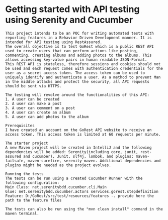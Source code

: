 # Getting started with API testing using Serenity and Cucumber

    This project intends to be an POC for writing automated tests with reporting features in a Behavior Driven Development manner. It is intended for API testing using RestAssured.
	The overall objective is to test GoRest which is a public REST API used to create users that can perform actions like posting, commenting, creating albums and adding photos to the albums. This allows accessing key-value pairs in human readable JSON-Format.
	This REST API is stateless, therefore sessions and cookies should not be used and each request comes with authentication credentials for the user as a secret access token. The access token can be used to uniquely identify and authenticate a user. As a method to prevent Man in the middle attacks and protect the security, all API requests should be sent via HTTPS.

	The testing will revolve around the functionalities of this API:
    1. A user can be created
    2. A user can make a post
    3. A user can comment on a post
    4. A user can create an album
    5. A user can add photos to the album

    Prerequisites
    I have created an account on the GoRest API website to receive an access token. This access token is limited at 60 requests per minute.

    The starter project
    A new Maven project will be created in IntelliJ and the following dependencies will be added: Serenity(including core, junit, rest-assured and cucumber), Junit, slf4j, lombok, and plugins: maven-failsafe, maven-surefire, serenity-maven. Additional dependencies and plugins might be needed as the project evolves.

    Running the tests
    The tests can be run using a created Cucumber Runner with the following configuration:
    Main Class: net.serenitybdd.cucumber.cli.Main
    Glue: net.serenitybdd.cucumber.actors services.gorest.stepdefinition
    Feature: D:/GoRest/src/test/resources/features -. provide here the path to the feature files

    The tests can also be run using the "mvn clean install" command in the maven terminal.